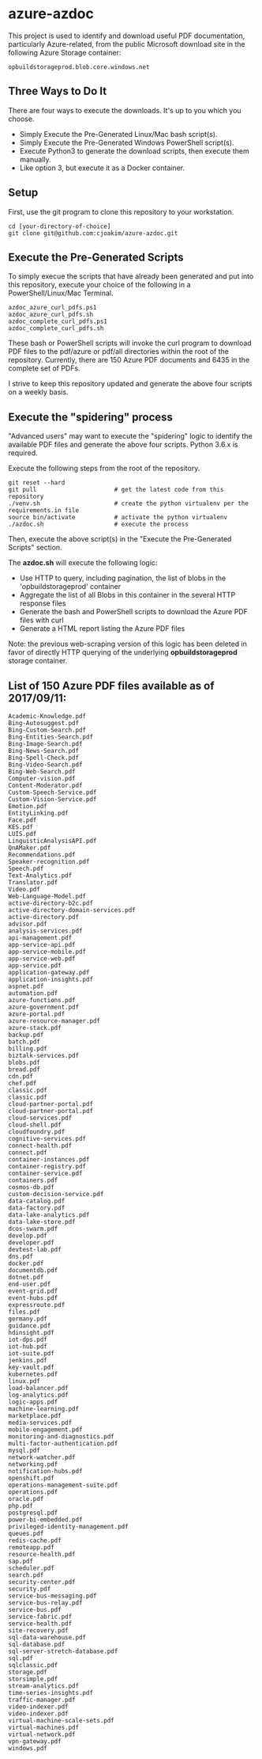 # azure-azdoc

This project is used to identify and download useful PDF documentation,
particularly Azure-related, from the public Microsoft download site in the
following Azure Storage container:

```
opbuildstorageprod.blob.core.windows.net
```

## Three Ways to Do It

There are four ways to execute the downloads.  It's up to you which you choose.

- Simply Execute the Pre-Generated Linux/Mac bash script(s).
- Simply Execute the Pre-Generated Windows PowerShell script(s).
- Execute Python3 to generate the download scripts, then execute them manually.
- Like option 3, but execute it as a Docker container.


## Setup

First, use the git program to clone this repository to your workstation.

```
cd [your-directory-of-choice]
git clone git@github.com:cjoakim/azure-azdoc.git
```

## Execute the Pre-Generated Scripts

To simply execue the scripts that have already been generated and put into this
repository, execute your choice of the following in a PowerShell/Linux/Mac Terminal.

```
azdoc_azure_curl_pdfs.ps1
azdoc_azure_curl_pdfs.sh
azdoc_complete_curl_pdfs.ps1
azdoc_complete_curl_pdfs.sh
```

These bash or PowerShell scripts will invoke the curl program to download PDF
files to the pdf/azure or pdf/all directories within the root of the repository.
Currently, there are 150 Azure PDF documents and 6435 in the complete set of PDFs.

I strive to keep this repository updated and generate the above four scripts
on a weekly basis.

## Execute the "spidering" process

"Advanced users" may want to execute the "spidering" logic to identify the available
PDF files and generate the above four scripts.  Python 3.6.x is required.

Execute the following steps from the root of the repository.

```
git reset --hard
git pull                      # get the latest code from this repository
./venv.sh                     # create the python virtualenv per the requirements.in file
source bin/activate           # activate the python virtualenv
./azdoc.sh                    # execute the process
```

Then, execute the above script(s) in the "Execute the Pre-Generated Scripts" section.

The **azdoc.sh** will execute the following logic:

- Use HTTP to query, including pagination, the list of blobs in the 'opbuildstorageprod' container
- Aggregate the list of all Blobs in this container in the several HTTP response files
- Generate the bash and PowerShell scripts to download the Azure PDF files with curl
- Generate a HTML report listing the Azure PDF files

Note: the previous web-scraping version of this logic has been deleted in favor of
directly HTTP querying of the underlying **opbuildstorageprod** storage container.

## List of 150 Azure PDF files available as of 2017/09/11:

```
Academic-Knowledge.pdf
Bing-Autosuggest.pdf
Bing-Custom-Search.pdf
Bing-Entities-Search.pdf
Bing-Image-Search.pdf
Bing-News-Search.pdf
Bing-Spell-Check.pdf
Bing-Video-Search.pdf
Bing-Web-Search.pdf
Computer-vision.pdf
Content-Moderator.pdf
Custom-Speech-Service.pdf
Custom-Vision-Service.pdf
Emotion.pdf
EntityLinking.pdf
Face.pdf
KES.pdf
LUIS.pdf
LinguisticAnalysisAPI.pdf
QnAMaker.pdf
Recommendations.pdf
Speaker-recognition.pdf
Speech.pdf
Text-Analytics.pdf
Translator.pdf
Video.pdf
Web-Language-Model.pdf
active-directory-b2c.pdf
active-directory-domain-services.pdf
active-directory.pdf
advisor.pdf
analysis-services.pdf
api-management.pdf
app-service-api.pdf
app-service-mobile.pdf
app-service-web.pdf
app-service.pdf
application-gateway.pdf
application-insights.pdf
aspnet.pdf
automation.pdf
azure-functions.pdf
azure-government.pdf
azure-portal.pdf
azure-resource-manager.pdf
azure-stack.pdf
backup.pdf
batch.pdf
billing.pdf
biztalk-services.pdf
blobs.pdf
bread.pdf
cdn.pdf
chef.pdf
classic.pdf
classic.pdf
cloud-partner-portal.pdf
cloud-partner-portal.pdf
cloud-services.pdf
cloud-shell.pdf
cloudfoundry.pdf
cognitive-services.pdf
connect-health.pdf
connect.pdf
container-instances.pdf
container-registry.pdf
container-service.pdf
containers.pdf
cosmos-db.pdf
custom-decision-service.pdf
data-catalog.pdf
data-factory.pdf
data-lake-analytics.pdf
data-lake-store.pdf
dcos-swarm.pdf
develop.pdf
developer.pdf
devtest-lab.pdf
dns.pdf
docker.pdf
documentdb.pdf
dotnet.pdf
end-user.pdf
event-grid.pdf
event-hubs.pdf
expressroute.pdf
files.pdf
germany.pdf
guidance.pdf
hdinsight.pdf
iot-dps.pdf
iot-hub.pdf
iot-suite.pdf
jenkins.pdf
key-vault.pdf
kubernetes.pdf
linux.pdf
load-balancer.pdf
log-analytics.pdf
logic-apps.pdf
machine-learning.pdf
marketplace.pdf
media-services.pdf
mobile-engagement.pdf
monitoring-and-diagnostics.pdf
multi-factor-authentication.pdf
mysql.pdf
network-watcher.pdf
networking.pdf
notification-hubs.pdf
openshift.pdf
operations-management-suite.pdf
operations.pdf
oracle.pdf
php.pdf
postgresql.pdf
power-bi-embedded.pdf
privileged-identity-management.pdf
queues.pdf
redis-cache.pdf
remoteapp.pdf
resource-health.pdf
sap.pdf
scheduler.pdf
search.pdf
security-center.pdf
security.pdf
service-bus-messaging.pdf
service-bus-relay.pdf
service-bus.pdf
service-fabric.pdf
service-health.pdf
site-recovery.pdf
sql-data-warehouse.pdf
sql-database.pdf
sql-server-stretch-database.pdf
sql.pdf
sqlclassic.pdf
storage.pdf
storsimple.pdf
stream-analytics.pdf
time-series-insights.pdf
traffic-manager.pdf
video-indexer.pdf
video-indexer.pdf
virtual-machine-scale-sets.pdf
virtual-machines.pdf
virtual-network.pdf
vpn-gateway.pdf
windows.pdf
```
